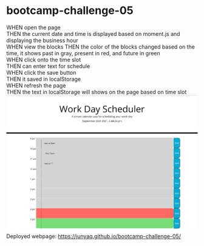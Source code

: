 # bootcamp-challenge-05
WHEN open the page<br/>
THEN the current date and time is displayed based on moment.js and displaying the business hour<br/>
WHEN view the blocks
THEN the color of the blocks changed based on the time, it shows past in gray, present in red, and future in green<br/>
WHEN click onto the time slot<br/>
THEN can enter text for schedule<br/>
WHEN click the save button<br/>
THEN it saved in localStorage<br/>
WHEN refresh the page<br/>
THEN the text in localStorage will shows on the page based on time slot<br/>
<img src="./img/webpage.jpg">
Deployed webpage: https://junyaq.github.io/bootcamp-challenge-05/
